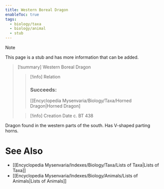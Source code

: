 ```yaml
---
title: Western Boreal Dragon
enableToc: true
tags:
  - biology/taxa
  - biology/animal
  - stub
---
```


> [!note]
> This page is a stub and has more information that can be added.

> [!summary] Western Boreal Dragon
> > [!info] Relation
> > ### Succeeds:
> > [[Encyclopedia Mysenvaria/Biology/Taxa/Horned Dragon|Horned Dragon]
>
> > [!info] Creation Date
> > c. BT 438

Dragon found in the western parts of the south. Has V-shaped parting horns.

# See Also
- [[Encyclopedia Mysenvaria/Indexes/Biology/Taxa/Lists of Taxa|Lists of Taxa]]
- [[Encyclopedia Mysenvaria/Indexes/Biology/Animals/Lists of Animals|Lists of Animals]]
